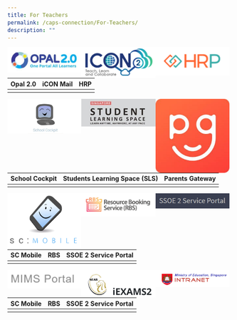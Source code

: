 ```yaml
---
title: For Teachers
permalink: /caps-connection/For-Teachers/
description: ""
---
```

<a href="https://idm.opal2.moe.edu.sg/account/login?returnUrl=%2F"><img src="/images/OPAL.jpg" 
     style="width:33%;float:left"></a>

<a href="https://icon.moe.edu.sg/"><img src="/images/iCON%20Mail.png" 
     style="width:33%;float:left"></a>
		 
<a href="https://www.hrp.gov.sg/hrp/#/"><img src="/images/HRP.png" 
     style="width:33%;float:left"></a>
		 


| **Opal 2.0** |**iCON Mail**|**HRP** |
| -------- | -------- | -------- |
|||


<a href="https://schoolcockpit.moe.gov.sg/"><img src="/images/School%20Cockpit.png" 
     style="width:33%;float:left"></a>
		 
<a href="https://vle.learning.moe.edu.sg/login"><img src="/images/SLS.jpeg" 
     style="width:33%;float:left"></a>
		 
<a href="https://pg.moe.edu.sg/"><img src="/images/Parents%20Gateway.jpeg" 
     style="width:33%;float:left"></a>
		 

| **School Cockpit** |**Students Learning Space (SLS)**|**Parents Gateway** |
| -------- | -------- | -------- |
|||

<a href="https://scmobile.moe.edu.sg/login"><img src="/images/SC%20Mobile.png" 
     style="width:33%;float:left"></a>
		 
<a href="https://rbs.avero-tech.com/"><img src="/images/RBS.png" 
     style="width:33%;float:left"></a>
		 
<a href="https://ssoe2.moe.edu.sg/"><img src="/images/SSOE2%20Service%20Portal.png" 
     style="width:33%;float:left"></a>
		 
| **SC Mobile**	 |**RBS**|**SSOE 2 Service Portal** |
| -------- | -------- | -------- |
|||

<a href="https://scmobile.moe.edu.sg/login"><img src="/images/MIMS.png" 
     style="width:33%;float:left"></a>
		 
<a href="https://rbs.avero-tech.com/"><img src="/images/iExams.png" 
     style="width:33%;float:left"></a>
		 
<a href="https://ssoe2.moe.edu.sg/"><img src="/images/INTRANET.png" 
     style="width:33%;float:left"></a>
		 
| **SC Mobile**	 |**RBS**|**SSOE 2 Service Portal** |
| -------- | -------- | -------- |
|||
